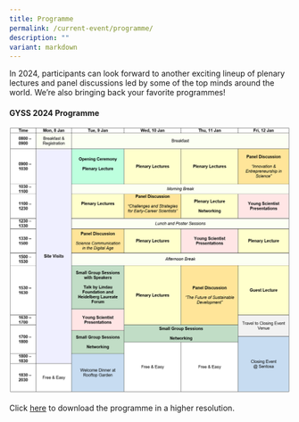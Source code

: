 ```yaml
---
title: Programme
permalink: /current-event/programme/
description: ""
variant: markdown
---
```

In 2024, participants can look forward to another exciting lineup of plenary lectures and panel discussions led by some of the top minds around the world. We’re also bringing back your favorite programmes!

#### **GYSS 2024 Programme** ####

<img width="800" src="/images/GYSS%202024/Programme.png">

Click [here](/images/GYSS%202024/Programme.png) to download the programme in a higher resolution.